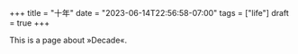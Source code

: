 +++
title = "十年"
date = "2023-06-14T22:56:58-07:00"
tags = ["life"]
draft = true
+++

This is a page about »Decade«.
